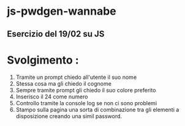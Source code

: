 js-pwdgen-wannabe
===
## Esercizio del 19/02 su JS

# Svolgimento :
1. Tramite un prompt chiedo all'utente il suo nome
2. Stessa cosa ma gli chiedo il cognome
3. Sempre tramite prompt gli chiedo il suo colore preferito
4. Inserisco il 24 come numero
5. Controllo tramite la console log se non ci sono problemi
6. Stampo sulla pagina una sorta di combinazione tra gli elementi a disposizione creando una simil password.